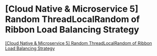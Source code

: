 # [Cloud Native & Microservice 5] Random ThreadLocalRandom of Ribbon Load Balancing Strategy
[[Cloud Native & Microservice 5] Random ThreadLocalRandom of Ribbon Load Balancing Strategy](https://aiwithcloud.com/2022/09/16/cloud_native__microservice_5_random_threadlocalrandom_of_ribbon_load_balancing_strategy/)